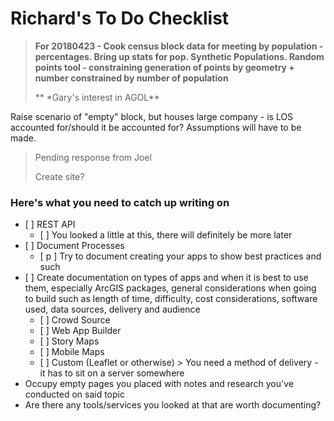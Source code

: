 # Richard's To Do Checklist

> **For 20180423 - Cook census block data for meeting by population - percentages. Bring up stats for pop. Synthetic Populations. Random points tool - constraining generation of points by geometry + number constrained by number of population**
>
>
>
> ** \*Gary's interest in AGOL**

Raise scenario of "empty" block, but houses large company - is LOS accounted for/should it be accounted for? Assumptions will have to be made.

> Pending response from Joel
>
> Create site?



### Here's what you need to catch up writing on

* \[ \] REST API
  * \[ \] You looked a little at this, there will definitely be more later
* \[ \] Document Processes
  * \[ p \] Try to document creating your apps to show best practices and such
* \[ \] Create documentation on types of apps and when it is best to use them, especially ArcGIS packages, general considerations when going to build such as length of time, difficulty, cost considerations, software used, data sources, delivery and audience
  * \[ \] Crowd Source
  * \[ \] Web App Builder
  * \[ \] Story Maps
  * \[ \] Mobile Maps
  * \[ \] Custom \(Leaflet or otherwise\) &gt; You need a method of delivery - it has to sit on a server somewhere
* Occupy empty pages you placed with notes and research you've conducted on said topic
* Are there any tools/services you looked at that are worth documenting?



